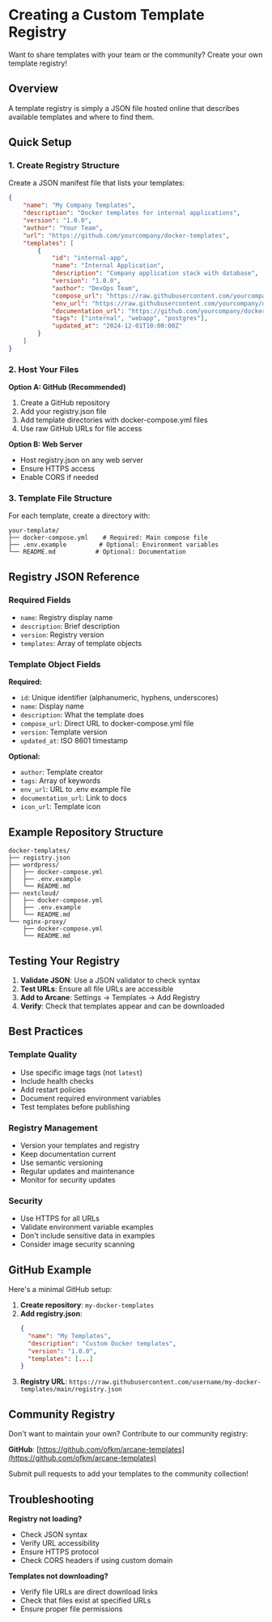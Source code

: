 # Creating a Custom Template Registry

Want to share templates with your team or the community? Create your own template registry!

## Overview

A template registry is simply a JSON file hosted online that describes available templates and where to find them.

## Quick Setup

### 1. Create Registry Structure

Create a JSON manifest file that lists your templates:

```json
{
	"name": "My Company Templates",
	"description": "Docker templates for internal applications",
	"version": "1.0.0",
	"author": "Your Team",
	"url": "https://github.com/yourcompany/docker-templates",
	"templates": [
		{
			"id": "internal-app",
			"name": "Internal Application",
			"description": "Company application stack with database",
			"version": "1.0.0",
			"author": "DevOps Team",
			"compose_url": "https://raw.githubusercontent.com/yourcompany/docker-templates/main/internal-app/docker-compose.yml",
			"env_url": "https://raw.githubusercontent.com/yourcompany/docker-templates/main/internal-app/.env.example",
			"documentation_url": "https://github.com/yourcompany/docker-templates/tree/main/internal-app",
			"tags": ["internal", "webapp", "postgres"],
			"updated_at": "2024-12-01T10:00:00Z"
		}
	]
}
```

### 2. Host Your Files

**Option A: GitHub (Recommended)**

1. Create a GitHub repository
2. Add your registry.json file
3. Add template directories with docker-compose.yml files
4. Use raw GitHub URLs for file access

**Option B: Web Server**

- Host registry.json on any web server
- Ensure HTTPS access
- Enable CORS if needed

### 3. Template File Structure

For each template, create a directory with:

```
your-template/
├── docker-compose.yml    # Required: Main compose file
├── .env.example         # Optional: Environment variables
└── README.md           # Optional: Documentation
```

## Registry JSON Reference

### Required Fields

- `name`: Registry display name
- `description`: Brief description
- `version`: Registry version
- `templates`: Array of template objects

### Template Object Fields

**Required:**

- `id`: Unique identifier (alphanumeric, hyphens, underscores)
- `name`: Display name
- `description`: What the template does
- `compose_url`: Direct URL to docker-compose.yml file
- `version`: Template version
- `updated_at`: ISO 8601 timestamp

**Optional:**

- `author`: Template creator
- `tags`: Array of keywords
- `env_url`: URL to .env example file
- `documentation_url`: Link to docs
- `icon_url`: Template icon

## Example Repository Structure

```
docker-templates/
├── registry.json
├── wordpress/
│   ├── docker-compose.yml
│   ├── .env.example
│   └── README.md
├── nextcloud/
│   ├── docker-compose.yml
│   ├── .env.example
│   └── README.md
└── nginx-proxy/
    ├── docker-compose.yml
    └── README.md
```

## Testing Your Registry

1. **Validate JSON**: Use a JSON validator to check syntax
2. **Test URLs**: Ensure all file URLs are accessible
3. **Add to Arcane**: Settings → Templates → Add Registry
4. **Verify**: Check that templates appear and can be downloaded

## Best Practices

### Template Quality

- Use specific image tags (not `latest`)
- Include health checks
- Add restart policies
- Document required environment variables
- Test templates before publishing

### Registry Management

- Version your templates and registry
- Keep documentation current
- Use semantic versioning
- Regular updates and maintenance
- Monitor for security updates

### Security

- Use HTTPS for all URLs
- Validate environment variable examples
- Don't include sensitive data in examples
- Consider image security scanning

## GitHub Example

Here's a minimal GitHub setup:

1. **Create repository**: `my-docker-templates`
2. **Add registry.json**:
   ```json
   {
     "name": "My Templates",
     "description": "Custom Docker templates",
     "version": "1.0.0",
     "templates": [...]
   }
   ```
3. **Registry URL**: `https://raw.githubusercontent.com/username/my-docker-templates/main/registry.json`

## Community Registry

Don't want to maintain your own? Contribute to our community registry:

**GitHub**: [https://github.com/ofkm/arcane-templates](https://github.com/ofkm/arcane-templates)

Submit pull requests to add your templates to the community collection!

## Troubleshooting

**Registry not loading?**

- Check JSON syntax
- Verify URL accessibility
- Ensure HTTPS protocol
- Check CORS headers if using custom domain

**Templates not downloading?**

- Verify file URLs are direct download links
- Check that files exist at specified URLs
- Ensure proper file permissions
